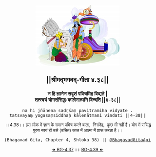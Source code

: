 <center><img src="../../asset/BG.png" alt="#API #bhagavadgitaapi #slok #nodejs #js #api #gitaapi #krishna #hinduism #vedic #ISKCON #shreemadbhagavadgita #technology"/>
<h2>||श्रीमद्‍भगवद्‍-गीता ४.३८||</h2>
<h3>न हि ज्ञानेन सदृशं पवित्रमिह विद्यते |<br/>तत्स्वयं योगसंसिद्धः कालेनात्मनि विन्दति ||४-३८||</h3>
<pre>na hi jñānena sadṛśaṃ pavitramiha vidyate .<br/>tatsvayaṃ yogasaṃsiddhaḥ kālenātmani vindati ||4-38||</pre>
<p>।।4.38।। इस लोक में ज्ञान के समान पवित्र करने वाला,  निसंदेह,  कुछ भी नहीं है। योग में संसिद्ध पुरुष स्वयं ही उसे (उचित) काल में आत्मा में प्राप्त करता है।।</p>
<pre>(Bhagavad Gita, Chapter 4, Shloka 38) || <a href="https://twitter.com/bhagavadgitaapi">@BhagavadGitaApi</a></pre><a href="../../4/37">⏪  BG-4.37</a><b>        ।।        </b><a href="../../4/39">BG-4.39  ⏩</a></center>